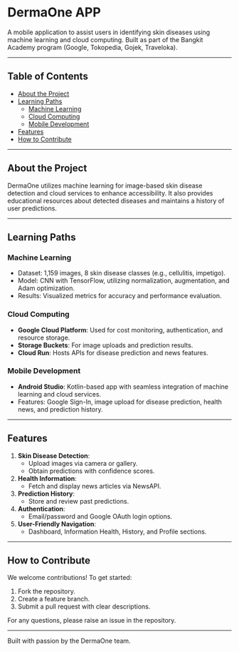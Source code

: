 # DermaOne APP

A mobile application to assist users in identifying skin diseases using machine learning and cloud computing. Built as part of the Bangkit Academy program (Google, Tokopedia, Gojek, Traveloka).

---

## Table of Contents
- [About the Project](#about-the-project)
- [Learning Paths](#learning-paths)
  - [Machine Learning](#machine-learning)
  - [Cloud Computing](#cloud-computing)
  - [Mobile Development](#mobile-development)
- [Features](#features)
- [How to Contribute](#how-to-contribute)

---

## About the Project
DermaOne utilizes machine learning for image-based skin disease detection and cloud services to enhance accessibility. It also provides educational resources about detected diseases and maintains a history of user predictions.

---

## Learning Paths

### Machine Learning
- Dataset: 1,159 images, 8 skin disease classes (e.g., cellulitis, impetigo).
- Model: CNN with TensorFlow, utilizing normalization, augmentation, and Adam optimization.
- Results: Visualized metrics for accuracy and performance evaluation.

### Cloud Computing
- **Google Cloud Platform**: Used for cost monitoring, authentication, and resource storage.
- **Storage Buckets**: For image uploads and prediction results.
- **Cloud Run**: Hosts APIs for disease prediction and news features.

### Mobile Development
- **Android Studio**: Kotlin-based app with seamless integration of machine learning and cloud services.
- Features: Google Sign-In, image upload for disease prediction, health news, and prediction history.

---

## Features

1. **Skin Disease Detection**: 
   - Upload images via camera or gallery.
   - Obtain predictions with confidence scores.
2. **Health Information**:
   - Fetch and display news articles via NewsAPI.
3. **Prediction History**:
   - Store and review past predictions.
4. **Authentication**:
   - Email/password and Google OAuth login options.
5. **User-Friendly Navigation**:
   - Dashboard, Information Health, History, and Profile sections.

---

## How to Contribute
We welcome contributions! To get started:
1. Fork the repository.
2. Create a feature branch.
3. Submit a pull request with clear descriptions.

For any questions, please raise an issue in the repository.

---

Built with passion by the DermaOne team.
